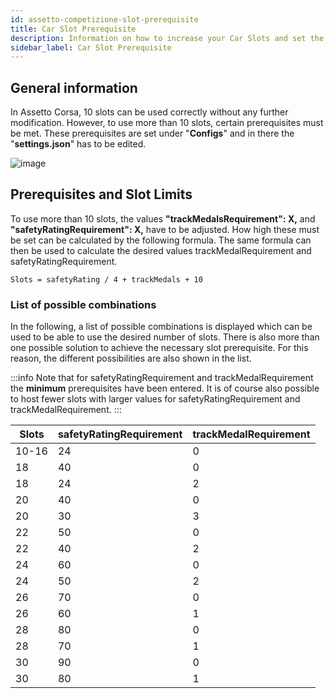 ```yaml
---
id: assetto-competizione-slot-prerequisite
title: Car Slot Prerequisite
description: Information on how to increase your Car Slots and set the Prerequisite correctly - ZAP-Hosting.com documentation
sidebar_label: Car Slot Prerequisite
---
```


## General information

In Assetto Corsa, 10 slots can be used correctly without any further modification. 
However, to use more than 10 slots, certain prerequisites must be met.
These prerequisites are set under "**Configs**" and in there the "**settings.json**" has to be edited.

![image](https://user-images.githubusercontent.com/26007280/189936976-7f2838bd-f1cd-490f-90ad-fd095b6f2529.png)

## Prerequisites and Slot Limits

To use more than 10 slots, the values **"trackMedalsRequirement": X,** and **"safetyRatingRequirement": X,** have to be adjusted.
How high these must be set can be calculated by the following formula. 
The same formula can then be used to calculate the desired values trackMedalRequirement and safetyRatingRequirement.

```
Slots = safetyRating / 4 + trackMedals + 10 
```

### List of possible combinations

In the following, a list of possible combinations is displayed which can be used to be able to use the desired number of slots.
There is also more than one possible solution to achieve the necessary slot prerequisite.
For this reason, the different possibilities are also shown in the list.

:::info
Note that for safetyRatingRequirement and trackMedalRequirement the **minimum** prerequisites have been entered. It is of course also possible to host fewer slots with larger values for safetyRatingRequirement and trackMedalRequirement.
:::

Slots | safetyRatingRequirement | trackMedalRequirement
-----|-------|---------
10-16 | 24 | 0
18 | 40 | 0
18 | 24 | 2
20 | 40 | 0
20 | 30 | 3
22 | 50 | 0
22 | 40 | 2
24 | 60 | 0
24 | 50 | 2
26 | 70 | 0
26 | 60 | 1
28 | 80 | 0
28 | 70 | 1
30 | 90 | 0
30 | 80 | 1
